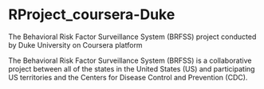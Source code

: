 # RProject_coursera-Duke
The Behavioral Risk Factor Surveillance System (BRFSS) project conducted by Duke University on Coursera platform

The Behavioral Risk Factor Surveillance System (BRFSS) is a collaborative project between all of the states in the United States (US) and participating US territories and the Centers for Disease Control and Prevention (CDC).
